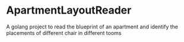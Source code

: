 # ApartmentLayoutReader
A golang project to read the blueprint of an apartment and identify the placements of different chair in different tooms
